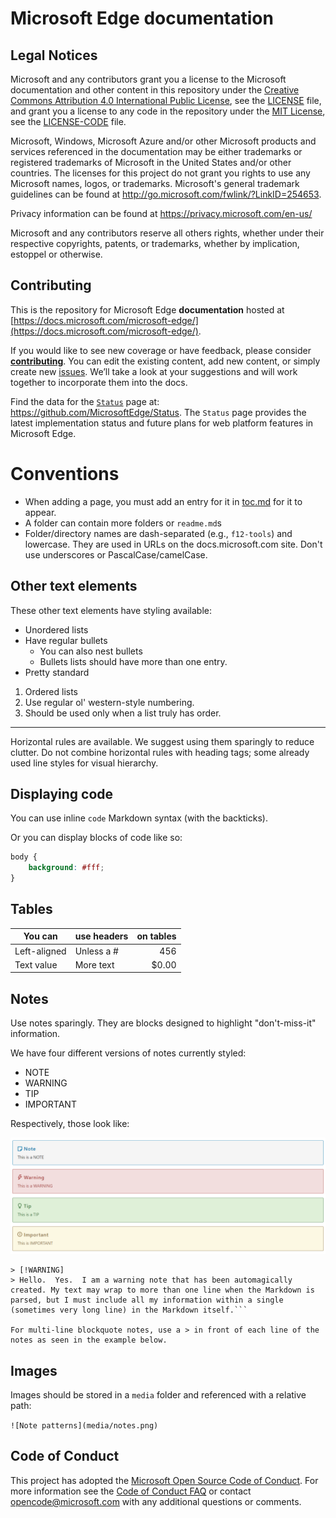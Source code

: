 # Microsoft Edge documentation

## Legal Notices
Microsoft and any contributors grant you a license to the Microsoft documentation and other content
in this repository under the [Creative Commons Attribution 4.0 International Public License](https://creativecommons.org/licenses/by/4.0/legalcode),
see the [LICENSE](LICENSE) file, and grant you a license to any code in the repository under the [MIT License](https://opensource.org/licenses/MIT), see the
[LICENSE-CODE](LICENSE-CODE) file.

Microsoft, Windows, Microsoft Azure and/or other Microsoft products and services referenced in the documentation
may be either trademarks or registered trademarks of Microsoft in the United States and/or other countries.
The licenses for this project do not grant you rights to use any Microsoft names, logos, or trademarks.
Microsoft's general trademark guidelines can be found at http://go.microsoft.com/fwlink/?LinkID=254653.

Privacy information can be found at https://privacy.microsoft.com/en-us/

Microsoft and any contributors reserve all others rights, whether under their respective copyrights, patents,
or trademarks, whether by implication, estoppel or otherwise.

## Contributing

This is the repository for Microsoft Edge **documentation** hosted at [https://docs.microsoft.com/microsoft-edge/](https://docs.microsoft.com/microsoft-edge/).

If you would like to see new coverage or have feedback, please consider [**contributing**](/CONTRIBUTING.md).  You can edit the existing content, add new content, or simply create new [issues](https://github.com/MicrosoftDocs/edge-developer/issues). We’ll take a look at your suggestions and will work together to incorporate them into the docs.

Find the data for the [`Status`](https://dev.windows.com/en-us/microsoft-edge/platform/status/) page at: https://github.com/MicrosoftEdge/Status. The `Status` page provides the latest implementation status and future plans for web platform features in Microsoft Edge.

# Conventions
  - When adding a page, you must add an entry for it in [toc.md](microsoft-edge/toc.md) for it to appear.
  - A folder can contain more folders or `readme.md`s
  - Folder/directory names are dash-separated (e.g., `f12-tools`) and lowercase. They are used in URLs on the docs.microsoft.com site. Don't use underscores or PascalCase/camelCase.


## Other text elements

These other text elements have styling available:

* Unordered lists
* Have regular bullets
   * You can also nest bullets
   * Bullets lists should have more than one entry.
* Pretty standard

1. Ordered lists
2. Use regular ol' western-style numbering.
3. Should be used only when a list truly has order.

_________________________

Horizontal rules are available. We suggest using them sparingly to reduce clutter.
Do not combine  horizontal rules with heading tags; some already used line styles for visual hierarchy.

## Displaying code

You can use inline `code` Markdown syntax (with the backticks).

Or you can display blocks of code like so:

```css
body {
	background: #fff;
}
```

## Tables

| You can     | use headers | on tables    |
|-------------|-------------|-------------:|
| Left-aligned| Unless a #  | 456          |
| Text value  | More text   | $0.00        |

## Notes

Use notes sparingly. They are blocks designed to highlight "don't-miss-it" information.

We have four different versions of notes currently styled:
- NOTE
- WARNING
- TIP
- IMPORTANT

Respectively, those look like:

![Note patterns](./media/notes.png)

```
> [!WARNING]
> Hello.  Yes.  I am a warning note that has been automagically created. My text may wrap to more than one line when the Markdown is parsed, but I must include all my information within a single (sometimes very long line) in the Markdown itself.```

For multi-line blockquote notes, use a > in front of each line of the notes as seen in the example below.

```


## Images

Images should be stored in a `media` folder and referenced with a relative path:

`![Note patterns](media/notes.png)`


## Code of Conduct
This project has adopted the [Microsoft Open Source Code of Conduct](https://opensource.microsoft.com/codeofconduct/). For more information see the [Code of Conduct FAQ](https://opensource.microsoft.com/codeofconduct/faq/) or contact [opencode@microsoft.com](mailto:opencode@microsoft.com) with any additional questions or comments.
